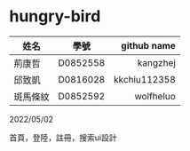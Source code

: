 # hungry-bird

| 姓名        | 學號           | github name     |
| ---------- |:-------------:| ------------:|
| 荊康哲      | D0852558      | kangzhej     |
| 邱致凱      | D0816028      | kkchiu112358 |
| 斑馬條紋    | D0852592      | wolfheluo    |

2022/05/02

首頁，登陸，註冊，搜索ui設計
